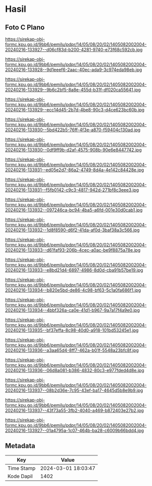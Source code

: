 # Hasil

## Foto C Plano

https://sirekap-obj-formc.kpu.go.id/9bb6/pemilu/pdpr/14/05/08/20/02/1405082002004-20240216-133927--d06cf83d-b200-4281-9740-e73f68c592cb.jpg

https://sirekap-obj-formc.kpu.go.id/9bb6/pemilu/pdpr/14/05/08/20/02/1405082002004-20240216-133928--9d1eeef6-2aac-40ec-ada9-3c974eda98eb.jpg

https://sirekap-obj-formc.kpu.go.id/9bb6/pemilu/pdpr/14/05/08/20/02/1405082002004-20240216-133929--9b6c2bf5-8a8e-455d-b31f-df020ca55641.jpg

https://sirekap-obj-formc.kpu.go.id/9bb6/pemilu/pdpr/14/05/08/20/02/1405082002004-20240216-133929--ecc14d45-2b7d-4be8-90c3-d4ce623bc60b.jpg

https://sirekap-obj-formc.kpu.go.id/9bb6/pemilu/pdpr/14/05/08/20/02/1405082002004-20240216-133930--5bd422b5-76ff-4f3e-a870-f59404c130ad.jpg

https://sirekap-obj-formc.kpu.go.id/9bb6/pemilu/pdpr/14/05/08/20/02/1405082002004-20240216-133930--0df9ff9b-d2af-4575-908b-90e6e8447742.jpg

https://sirekap-obj-formc.kpu.go.id/9bb6/pemilu/pdpr/14/05/08/20/02/1405082002004-20240216-133931--ed05e2d7-86a2-4749-8d4a-4e142c84428e.jpg

https://sirekap-obj-formc.kpu.go.id/9bb6/pemilu/pdpr/14/05/08/20/02/1405082002004-20240216-133931--f5fb0142-c9c3-4817-942d-271bf8c3eee3.jpg

https://sirekap-obj-formc.kpu.go.id/9bb6/pemilu/pdpr/14/05/08/20/02/1405082002004-20240216-133932--097246ca-bc94-4ba5-a6fd-001e30d0cab1.jpg

https://sirekap-obj-formc.kpu.go.id/9bb6/pemilu/pdpr/14/05/08/20/02/1405082002004-20240216-133932--1d8f8590-d6f2-41da-af0d-3baf38a3c566.jpg

https://sirekap-obj-formc.kpu.go.id/9bb6/pemilu/pdpr/14/05/08/20/02/1405082002004-20240216-133933--d61faf93-206b-4cec-a0ac-be9f8875a78e.jpg

https://sirekap-obj-formc.kpu.go.id/9bb6/pemilu/pdpr/14/05/08/20/02/1405082002004-20240216-133933--e8bd21d4-6897-4986-8d0d-cba91b57be19.jpg

https://sirekap-obj-formc.kpu.go.id/9bb6/pemilu/pdpr/14/05/08/20/02/1405082002004-20240216-133934--b820e5bd-de86-4c98-bf63-5c1a0fa686f1.jpg

https://sirekap-obj-formc.kpu.go.id/9bb6/pemilu/pdpr/14/05/08/20/02/1405082002004-20240216-133934--4bbf326a-ca0e-41d1-b967-9a7a17f4a9e0.jpg

https://sirekap-obj-formc.kpu.go.id/9bb6/pemilu/pdpr/14/05/08/20/02/1405082002004-20240216-133935--bf37effa-8c98-40d0-a918-101bd53245e1.jpg

https://sirekap-obj-formc.kpu.go.id/9bb6/pemilu/pdpr/14/05/08/20/02/1405082002004-20240216-133936--a3aa65d4-8ff7-462a-b01f-5548a23bfc8f.jpg

https://sirekap-obj-formc.kpu.go.id/9bb6/pemilu/pdpr/14/05/08/20/02/1405082002004-20240216-133936--06d8a081-b386-4832-80c3-e977fded4d8e.jpg

https://sirekap-obj-formc.kpu.go.id/9bb6/pemilu/pdpr/14/05/08/20/02/1405082002004-20240216-133937--08b2d36e-7c95-43ef-ba17-4645d5b8e9b9.jpg

https://sirekap-obj-formc.kpu.go.id/9bb6/pemilu/pdpr/14/05/08/20/02/1405082002004-20240216-133937--43f73a55-3fb2-4040-a469-b872403e27b2.jpg

https://sirekap-obj-formc.kpu.go.id/9bb6/pemilu/pdpr/14/05/08/20/02/1405082002004-20240216-133927--01a4795a-1c07-464b-ba28-c6009b66bdd4.jpg


## Metadata

| Key        | Value               |
| ---------- | ------------------- |
| Time Stamp | 2024-03-01 18:03:47 |
| Kode Dapil | 1402                |



